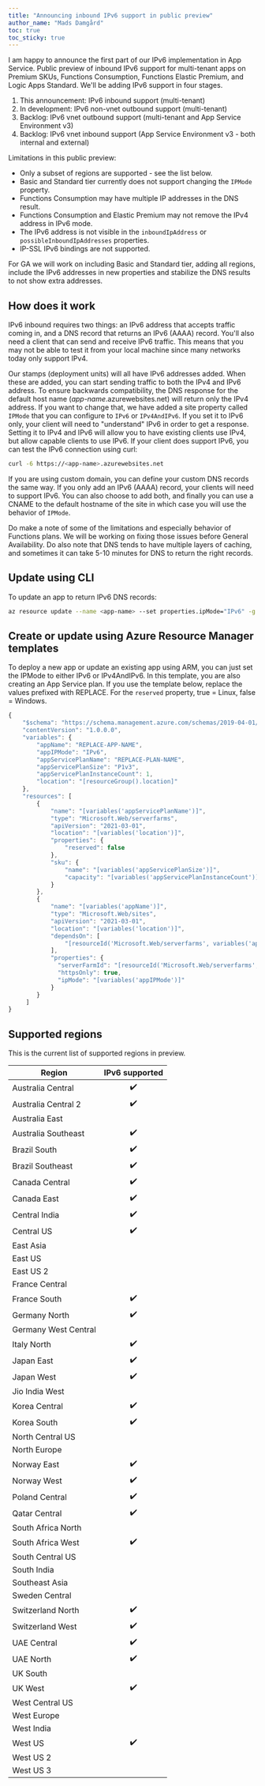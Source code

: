 ```yaml
---
title: "Announcing inbound IPv6 support in public preview"
author_name: "Mads Damgård"
toc: true
toc_sticky: true
---
```


I am happy to announce the first part of our IPv6 implementation in App Service. Public preview of inbound IPv6 support for multi-tenant apps on Premium SKUs, Functions Consumption, Functions Elastic Premium, and Logic Apps Standard. We'll be adding IPv6 support in four stages.

1. This announcement: IPv6 inbound support (multi-tenant)
1. In development: IPv6 non-vnet outbound support (multi-tenant)
1. Backlog: IPv6 vnet outbound support (multi-tenant and App Service Environment v3)
1. Backlog: IPv6 vnet inbound support (App Service Environment v3 - both internal and external)

Limitations in this public preview:

* Only a subset of regions are supported - see the list below.
* Basic and Standard tier currently does not support changing the `IPMode` property.
* Functions Consumption may have multiple IP addresses in the DNS result.
* Functions Consumption and Elastic Premium may not remove the IPv4 address in IPv6 mode.
* The IPv6 address is not visible in the `inboundIpAddress` or `possibleInboundIpAddresses` properties.
* IP-SSL IPv6 bindings are not supported.

For GA we will work on including Basic and Standard tier, adding all regions, include the IPv6 addresses in new properties and stabilize the DNS results to not show extra addresses.

## How does it work

IPv6 inbound requires two things: an IPv6 address that accepts traffic coming in, and a DNS record that returns an IPv6 (AAAA) record. You'll also need a client that can send and receive IPv6 traffic. This means that you may not be able to test it from your local machine since many networks today only support IPv4.

Our stamps (deployment units) will all have IPv6 addresses added. When these are added, you can start sending traffic to both the IPv4 and IPv6 address. To ensure backwards compatibility, the DNS response for the default host name (_app-name_.azurewebsites.net) will return only the IPv4 address. If you want to change that, we have added a site property called `IPMode` that you can configure to `IPv6` or `IPv4AndIPv6`. If you set it to IPv6 only, your client will need to "understand" IPv6 in order to get a response. Setting it to IPv4 and IPv6 will allow you to have existing clients use IPv4, but allow capable clients to use IPv6. If your client does support IPv6, you can test the IPv6 connection using curl:

```bash
curl -6 https://<app-name>.azurewebsites.net
```

If you are using custom domain, you can define your custom DNS records the same way. If you only add an IPv6 (AAAA) record, your clients will need to support IPv6. You can also choose to add both, and finally you can use a CNAME to the default hostname of the site in which case you will use the behavior of `IPMode`.

Do make a note of some of the limitations and especially behavior of Functions plans. We will be working on fixing those issues before General Availability. Do also note that DNS tends to have multiple layers of caching, and sometimes it can take 5-10 minutes for DNS to return the right records.

## Update using CLI

To update an app to return IPv6 DNS records:

```bash
az resource update --name <app-name> --set properties.ipMode="IPv6" -g <resource-group-name> --resource-type "Microsoft.Web/sites"
```

## Create or update using Azure Resource Manager templates

To deploy a new app or update an existing app using ARM, you can just set the IPMode to either IPv6 or IPv4AndIPv6. In this template, you are also creating an App Service plan. If you use the template below, replace the values prefixed with REPLACE. For the `reserved` property, true = Linux, false = Windows.

```javascript
{
    "$schema": "https://schema.management.azure.com/schemas/2019-04-01/deploymentTemplate.json#",
    "contentVersion": "1.0.0.0",
    "variables": {
        "appName": "REPLACE-APP-NAME",
        "appIPMode": "IPv6",
        "appServicePlanName": "REPLACE-PLAN-NAME",
        "appServicePlanSize": "P1v3",
        "appServicePlanInstanceCount": 1,
        "location": "[resourceGroup().location]"
    },
    "resources": [
        {
            "name": "[variables('appServicePlanName')]",
            "type": "Microsoft.Web/serverfarms",
            "apiVersion": "2021-03-01",
            "location": "[variables('location')]",
            "properties": {
                "reserved": false
            },
            "sku": {
                "name": "[variables('appServicePlanSize')]",
                "capacity": "[variables('appServicePlanInstanceCount')]"
            }
        },
        {
            "name": "[variables('appName')]",
            "type": "Microsoft.Web/sites",
            "apiVersion": "2021-03-01",
            "location": "[variables('location')]",
            "dependsOn": [
                "[resourceId('Microsoft.Web/serverfarms', variables('appServicePlanName'))]"
            ],
            "properties": {
              "serverFarmId": "[resourceId('Microsoft.Web/serverfarms', variables('appServicePlanName'))]",
              "httpsOnly": true,
              "ipMode": "[variables('appIPMode')]"
            }
        }
     ]
}
```

## Supported regions

This is the current list of supported regions in preview.

| Region               | IPv6 supported        |
| -------------------- | :-------------------: |
| Australia Central    | :heavy_check_mark:    |
| Australia Central 2  | :heavy_check_mark:    |
| Australia East       |                       |
| Australia Southeast  | :heavy_check_mark:    |
| Brazil South         | :heavy_check_mark:    |
| Brazil Southeast     | :heavy_check_mark:    |
| Canada Central       | :heavy_check_mark:    |
| Canada East          | :heavy_check_mark:    |
| Central India        | :heavy_check_mark:    |
| Central US           | :heavy_check_mark:    |
| East Asia            |                       |
| East US              |                       |
| East US 2            |                       |
| France Central       |                       |
| France South         | :heavy_check_mark:    |
| Germany North        | :heavy_check_mark:    |
| Germany West Central |                       |
| Italy North          | :heavy_check_mark:    |
| Japan East           | :heavy_check_mark:    |
| Japan West           | :heavy_check_mark:    |
| Jio India West       |                       |
| Korea Central        | :heavy_check_mark:    |
| Korea South          | :heavy_check_mark:    |
| North Central US     |                       |
| North Europe         |                       |
| Norway East          | :heavy_check_mark:    |
| Norway West          | :heavy_check_mark:    |
| Poland Central       | :heavy_check_mark:    |
| Qatar Central        | :heavy_check_mark:    |
| South Africa North   |                       |
| South Africa West    | :heavy_check_mark:    |
| South Central US     |                       |
| South India          |                       |
| Southeast Asia       |                       |
| Sweden Central       |                       |
| Switzerland North    | :heavy_check_mark:    |
| Switzerland West     | :heavy_check_mark:    |
| UAE Central          | :heavy_check_mark:    |
| UAE North            | :heavy_check_mark:    |
| UK South             |                       |
| UK West              | :heavy_check_mark:    |
| West Central US      |                       |
| West Europe          |                       |
| West India           |                       |
| West US              | :heavy_check_mark:    |
| West US 2            |                       |
| West US 3            |                       |
